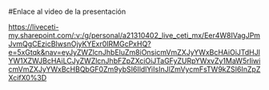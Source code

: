 #Enlace al video de la presentación

https://liveceti-my.sharepoint.com/:v:/g/personal/a21310402_live_ceti_mx/Eer4W8IVagJPmJvmQgCEzicBIwsnOjyKYExr0IRMGcPxHQ?e=5xGtqk&nav=eyJyZWZlcnJhbEluZm8iOnsicmVmZXJyYWxBcHAiOiJTdHJlYW1XZWJBcHAiLCJyZWZlcnJhbFZpZXciOiJTaGFyZURpYWxvZy1MaW5rIiwicmVmZXJyYWxBcHBQbGF0Zm9ybSI6IldlYiIsInJlZmVycmFsTW9kZSI6InZpZXcifX0%3D
